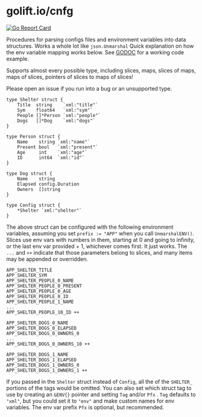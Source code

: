 # golift.io/cnfg

[![Go Report Card](https://goreportcard.com/badge/golift.io/cnfg)](https://goreportcard.com/report/golift.io/cnfg)


Procedures for parsing configs files and environment variables into data structures.
Works a whole lot like `json.Unmarshal`
Quick explanation on how the env variable mapping works below.
See [GODOC](https://godoc.org/golift.io/cnfg) for a working code example.

Supports almost every possible type, including slices, maps, slices of maps,
maps of slices, pointers of slices to maps of slices!

Please open an issue if you run into a bug or an unsupported type.

```
type Shelter struct {
	Title  string    `xml:"title"`
	Sym    float64   `xml:"sym"`
	People []*Person `xml:"people"`
	Dogs   []*Dog    `xml:"dogs"`
}

type Person struct {
	Name    string `xml:"name"`
	Present bool   `xml:"present"`
	Age     int    `xml:"age"`
	ID      int64  `xml:"id"`
}

type Dog struct {
	Name    string
	Elapsed config.Duration
	Owners  []string
}

type Config struct {
	*Shelter `xml:"shelter"`
}
```
The above struct can be configured with the following environment variables,
assuming you set `prefix := "APP"` when you call `UnmarshalENV()`. Slices use env
vars with numbers in them, starting at 0 and going to infinity, or the last env
var provided + 1, whichever comes first. It just works. The `...` and `++` indicate
that those parameters belong to slices, and many items may be appended or overridden.
```
APP_SHELTER_TITLE
APP_SHELTER_SYM
APP_SHELTER_PEOPLE_0_NAME
APP_SHELTER_PEOPLE_0_PRESENT
APP_SHELTER_PEOPLE_0_AGE
APP_SHELTER_PEOPLE_0_ID
APP_SHELTER_PEOPLE_1_NAME
...
APP_SHELTER_PEOPLE_10_ID ++

APP_SHELTER_DOGS_0_NAME
APP_SHELTER_DOGS_0_ELAPSED
APP_SHELTER_DOGS_0_OWNERS_0
...
APP_SHELTER_DOGS_0_OWNERS_10 ++

APP_SHELTER_DOGS_1_NAME
APP_SHELTER_DOGS_1_ELAPSED
APP_SHELTER_DOGS_1_OWNERS_0
APP_SHELTER_DOGS_1_OWNERS_1 ++
```
If you passed in the `Shelter` struct instead of `Config`, all the of the `SHELTER_`
portions of the tags would be omitted. You can also set which struct tag to use by
creating an `&ENV{}` pointer and setting `Tag` and/or `Pfx` . `Tag` defaults to
`"xml"`, but you could set it to `"env"` and make custom names for env variables.
The env var prefix `Pfx` is optional, but recommended.
